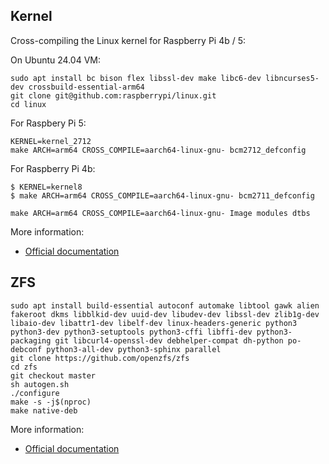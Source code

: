 
## Kernel

Cross-compiling the Linux kernel for Raspberry Pi 4b / 5:

On Ubuntu 24.04 VM:

```
sudo apt install bc bison flex libssl-dev make libc6-dev libncurses5-dev crossbuild-essential-arm64
git clone git@github.com:raspberrypi/linux.git
cd linux
```

For Raspbery Pi 5:

```
KERNEL=kernel_2712
make ARCH=arm64 CROSS_COMPILE=aarch64-linux-gnu- bcm2712_defconfig
```

For Raspberry Pi 4b:

```
$ KERNEL=kernel8
$ make ARCH=arm64 CROSS_COMPILE=aarch64-linux-gnu- bcm2711_defconfig
```

```
make ARCH=arm64 CROSS_COMPILE=aarch64-linux-gnu- Image modules dtbs
```

More information:
- [Official documentation](https://www.raspberrypi.com/documentation/computers/linux_kernel.html#cross-compile-the-kernel)

## ZFS

```
sudo apt install build-essential autoconf automake libtool gawk alien fakeroot dkms libblkid-dev uuid-dev libudev-dev libssl-dev zlib1g-dev libaio-dev libattr1-dev libelf-dev linux-headers-generic python3 python3-dev python3-setuptools python3-cffi libffi-dev python3-packaging git libcurl4-openssl-dev debhelper-compat dh-python po-debconf python3-all-dev python3-sphinx parallel
git clone https://github.com/openzfs/zfs
cd zfs
git checkout master
sh autogen.sh
./configure
make -s -j$(nproc)
make native-deb
```

More information:
- [Official documentation](https://openzfs.github.io/openzfs-docs/Developer%20Resources/Building%20ZFS.html)
